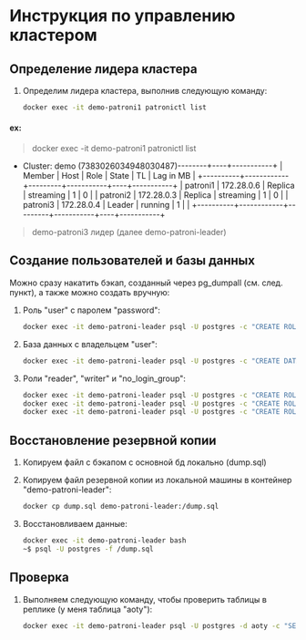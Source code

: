 # Инструкция по управлению кластером

## Определение лидера кластера

1. Определим лидера кластера, выполнив следующую команду:

    ```bash
    docker exec -it demo-patroni1 patronictl list
    ```
#### ex:
>docker exec -it demo-patroni1 patronictl list
+ Cluster: demo (7383026034948030487)--------+----+-----------+
| Member   | Host       | Role    | State     | TL | Lag in MB |
+----------+------------+---------+-----------+----+-----------+
| patroni1 | 172.28.0.6 | Replica | streaming |  1 |         0 |
| patroni2 | 172.28.0.3 | Replica | streaming |  1 |         0 |
| patroni3 | 172.28.0.4 | Leader  | running   |  1 |           |
+----------+------------+---------+-----------+----+-----------+

> demo-patroni3 лидер (далее demo-patroni-leader)

## Создание пользователей и базы данных
Можно сразу накатить бэкап, созданный через pg_dumpall (см. след. пункт),
а также можно создать вручную:

1. Роль "user" с паролем "password":

    ```bash
    docker exec -it demo-patroni-leader psql -U postgres -c "CREATE ROLE \"user\" WITH LOGIN PASSWORD 'password';"
    ```

2. База данных с владельцем "user":

    ```bash
    docker exec -it demo-patroni-leader psql -U postgres -c "CREATE DATABASE patroni OWNER \"user\";"
    ```

3. Роли "reader", "writer" и "no_login_group":

    ```bash
    docker exec -it demo-patroni-leader psql -U postgres -c "CREATE ROLE reader;"
    docker exec -it demo-patroni-leader psql -U postgres -c "CREATE ROLE writer;"
    docker exec -it demo-patroni-leader psql -U postgres -c "CREATE ROLE no_login_group;"
    ```


## Восстановление резервной копии

1. Копируем файл с бэкапом с основной бд локально (dump.sql)

2. Копируем файл резервной копии из локальной машины в контейнер "demo-patroni-leader":

    ```bash
    docker cp dump.sql demo-patroni-leader:/dump.sql
    ```

3. Восстановливаем данные:

    ```bash
    docker exec -it demo-patroni-leader bash
    ~$ psql -U postgres -f /dump.sql
    ```

## Проверка

1. Выполняем следующую команду, чтобы проверить таблицы в реплике (у меня таблица "aoty"):
    ```bash
    docker exec -it demo-patroni-leader psql -U postgres -d aoty -c "SELECT table_name FROM information_schema.tables WHERE table_schema = 'public' AND table_type = 'BASE TABLE';"
    ```
